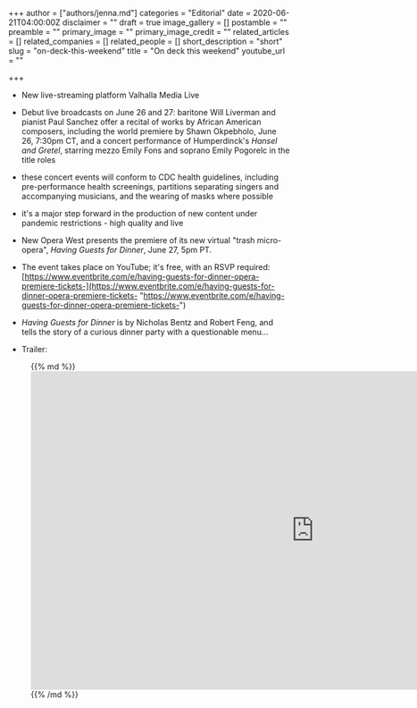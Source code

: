+++
author = ["authors/jenna.md"]
categories = "Editorial"
date = 2020-06-21T04:00:00Z
disclaimer = ""
draft = true
image_gallery = []
postamble = ""
preamble = ""
primary_image = ""
primary_image_credit = ""
related_articles = []
related_companies = []
related_people = []
short_description = "short"
slug = "on-deck-this-weekend"
title = "On deck this weekend"
youtube_url = ""

+++
* New live-streaming platform Valhalla Media Live
* Debut live broadcasts on June 26 and 27: baritone Will Liverman and pianist Paul Sanchez offer a recital of works by African American composers, including the world premiere by Shawn Okpebholo, June 26, 7:30pm CT, and a concert performance of Humperdinck's _Hansel and Gretel_, starring mezzo Emily Fons and soprano Emily Pogorelc in the title roles
* these concert events will conform to CDC health guidelines, including pre-performance health screenings, partitions separating singers and accompanying musicians, and the wearing of masks where possible
* it's a major step forward in the production of new content under pandemic restrictions - high quality and live

* New Opera West presents the premiere of its new virtual "trash micro-opera", _Having Guests for Dinner_, June 27, 5pm PT.
* The event takes place on YouTube; it's free, with an RSVP required: [https://www.eventbrite.com/e/having-guests-for-dinner-opera-premiere-tickets-](https://www.eventbrite.com/e/having-guests-for-dinner-opera-premiere-tickets- "https://www.eventbrite.com/e/having-guests-for-dinner-opera-premiere-tickets-")
* _Having Guests for Dinner_ is by Nicholas Bentz and Robert Feng, and tells the story of a curious dinner party with a questionable menu...
* Trailer:

<figure data-type="video">{{% md %}}<iframe width="1013" height="570" src="https://www.youtube.com/embed/n25rjJd3KIU" frameborder="0" allow="accelerometer; autoplay; encrypted-media; gyroscope; picture-in-picture" allowfullscreen></iframe>{{% /md %}}

</figure>